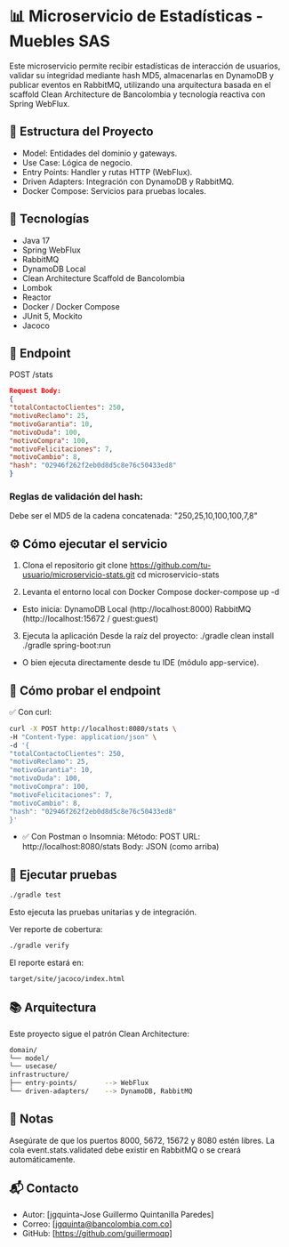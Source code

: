# 📊 Microservicio de Estadísticas - Muebles SAS
Este microservicio permite recibir estadísticas de interacción de usuarios, validar su integridad mediante hash MD5, 
almacenarlas en DynamoDB y publicar eventos en RabbitMQ, utilizando una arquitectura basada en el scaffold Clean Architecture de Bancolombia y tecnología reactiva con Spring WebFlux.

## 📁 Estructura del Proyecto
* Model: Entidades del dominio y gateways.
* Use Case: Lógica de negocio.
* Entry Points: Handler y rutas HTTP (WebFlux).
* Driven Adapters: Integración con DynamoDB y RabbitMQ.
* Docker Compose: Servicios para pruebas locales.

## 🚀 Tecnologías
* Java 17
* Spring WebFlux
* RabbitMQ
* DynamoDB Local
* Clean Architecture Scaffold de Bancolombia
* Lombok
* Reactor
* Docker / Docker Compose
* JUnit 5, Mockito
* Jacoco

## 🧪 Endpoint
POST /stats
```json
Request Body:
{
"totalContactoClientes": 250,
"motivoReclamo": 25,
"motivoGarantia": 10,
"motivoDuda": 100,
"motivoCompra": 100,
"motivoFelicitaciones": 7,
"motivoCambio": 8,
"hash": "02946f262f2eb0d8d5c8e76c50433ed8"
}
```

### Reglas de validación del hash:
Debe ser el MD5 de la cadena concatenada: "250,25,10,100,100,7,8"

## ⚙️ Cómo ejecutar el servicio
1. Clona el repositorio
   git clone https://github.com/tu-usuario/microservicio-stats.git
   cd microservicio-stats

2. Levanta el entorno local con Docker Compose
   docker-compose up -d

* Esto inicia:
DynamoDB Local (http://localhost:8000)
RabbitMQ (http://localhost:15672 / guest:guest)

3. Ejecuta la aplicación
   Desde la raíz del proyecto:
./gradle clean install
./gradle spring-boot:run

* O bien ejecuta directamente desde tu IDE (módulo app-service).

## 🧪 Cómo probar el endpoint
✅ Con curl:
```bash
curl -X POST http://localhost:8080/stats \
-H "Content-Type: application/json" \
-d '{
"totalContactoClientes": 250,
"motivoReclamo": 25,
"motivoGarantia": 10,
"motivoDuda": 100,
"motivoCompra": 100,
"motivoFelicitaciones": 7,
"motivoCambio": 8,
"hash": "02946f262f2eb0d8d5c8e76c50433ed8"
}'
```
* ✅ Con Postman o Insomnia:
Método: POST
URL: http://localhost:8080/stats
Body: JSON (como arriba)

## 🧪 Ejecutar pruebas
```bash
./gradle test
```
Esto ejecuta las pruebas unitarias y de integración.

Ver reporte de cobertura:
```bash
./gradle verify
```
El reporte estará en:
```bash
target/site/jacoco/index.html
```

## 📚 Arquitectura
Este proyecto sigue el patrón Clean Architecture:
```bash
domain/
└── model/
└── usecase/
infrastructure/
├── entry-points/       --> WebFlux
└── driven-adapters/    --> DynamoDB, RabbitMQ
```
## 📌 Notas
Asegúrate de que los puertos 8000, 5672, 15672 y 8080 estén libres.
La cola event.stats.validated debe existir en RabbitMQ o se creará automáticamente.

## 📬 Contacto
* Autor: [jgquinta-Jose Guillermo Quintanilla Paredes]
* Correo: [jgquinta@bancolombia.com.co]
* GitHub: [https://github.com/guillermoqp]